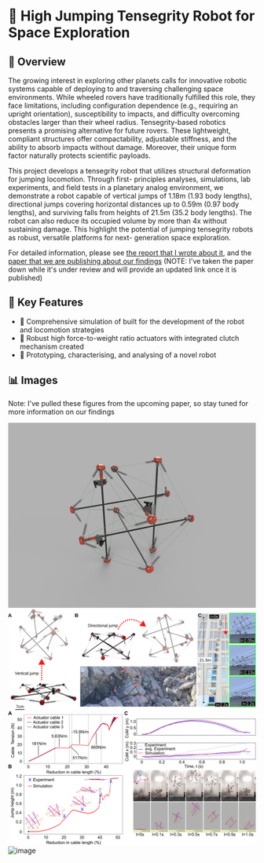 # 📌 High Jumping Tensegrity Robot for Space Exploration

## 📖 Overview
The growing interest in exploring other planets calls for innovative robotic systems capable of deploying to and traversing challenging space environments. While wheeled rovers have traditionally fulfilled this role, they face limitations, including configuration dependence (e.g., requiring an upright orientation), susceptibility to impacts, and difficulty overcoming obstacles larger than their wheel radius. Tensegrity-based robotics presents a promising alternative for future rovers. These lightweight, compliant structures offer compactability, adjustable stiffness, and the ability to absorb impacts without damage. Moreover, their unique form factor naturally protects scientific payloads.

This project develops a tensegrity robot that utilizes structural deformation for jumping locomotion. Through first- principles analyses, simulations, lab experiments, and field tests in a planetary analog environment, we demonstrate a robot capable of vertical jumps of 1.18m (1.93 body lengths), directional jumps covering horizontal distances up to 0.59m (0.97 body lengths), and surviving falls from heights of 21.5m (35.2 body lengths). The robot can also reduce its occupied volume by more than 4x without sustaining damage. This highlight the potential of jumping tensegrity robots as robust, versatile platforms for next-
generation space exploration.

For detailed information, please see [the report that I wrote about it](tensegrity_robot_report.pdf), and the [paper that we are publishing about our findings]() (NOTE: I've taken the paper down while it's under review and will provide an updated link once it is published)

## 🎯 Key Features
- 🔹 Comprehensive simulation of built for the development of the robot and locomotion strategies  
- 🔹 Robust high force-to-weight ratio actuators with integrated clutch mechanism created  
- 🔹 Prototyping, characterising, and analysing of a novel robot


## 📊 Images
Note: I've pulled these figures from the upcoming paper, so stay tuned for more information on our findings  

![image](robot_render.png)
![image](fig1.png)
![image](vertical_jump_fig.png)
![image](field_test_fig.png)